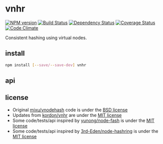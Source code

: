 # vnhr

[![NPM version](https://badge.fury.io/js/vnhr.png)](http://badge.fury.io/js/vnhr)
[![Build Status](https://secure.travis-ci.org/kordon/vnhr.png)](http://travis-ci.org/kordon/vnhr)
[![Dependency Status](https://gemnasium.com/kordon/vnhr.png)](https://gemnasium.com/kordon/vnhr)
[![Coverage Status](https://coveralls.io/repos/kordon/vnhr/badge.png?branch=master)](https://coveralls.io/r/kordon/vnhr?branch=master)
[![Code Climate](https://codeclimate.com/github/kordon/vnhr.png)](https://codeclimate.com/github/kordon/vnhr)

Consistent hashing using virtual nodes.

## install

```bash
npm install [--save/--save-dev] vnhr
```

## api

## license

 * Original [mixu/vnodehash](https://github.com/mixu/vnodehash) code is under the [BSD license](license/mixu)
 * Updates from [kordon/vnhr](https://github.com/kordon/vnhr) are under the [MIT license](license/kordon)
 * Some code/tests/api inspired by [yunong/node-fash](https://github.com/yunong/node-fash) is under the [MIT license](license/yunong)
 * Some code/tests/api inspired by [3rd-Eden/node-hashring](https://github.com/3rd-Eden/node-hashring) is under the [MIT license](license/3rd-Eden)
